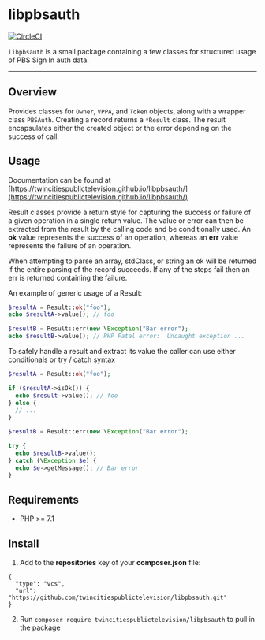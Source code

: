 # libpbsauth
[![CircleCI](https://circleci.com/gh/twincitiespublictelevision/libpbsauth/tree/master.svg?style=svg)](https://circleci.com/gh/twincitiespublictelevision/libpbsauth/tree/master)

`libpbsauth` is a small package containing a few classes for structured
usage of PBS Sign In auth data.

---

## Overview

Provides classes for `Owner`, `VPPA`, and `Token` objects, along with a wrapper class
`PBSAuth`. Creating a record returns a `*Result` class. The result encapsulates either 
the created object or the error depending on the success of call.

## Usage

Documentation can be found at [https://twincitiespublictelevision.github.io/libpbsauth/](https://twincitiespublictelevision.github.io/libpbsauth/)

Result classes provide a return style for capturing the success or failure of a
given operation in a single return value. The value or error can then be extracted
from the result by the calling code and be conditionally used. An **ok** value
represents the success of an operation, whereas an **err** value represents the
failure of an operation.

When attempting to parse an array, stdClass, or string an ok will be returned if
the entire parsing of the record succeeds. If any of the steps fail then an err
is returned containing the failure.

An example of generic usage of a Result:

```php
$resultA = Result::ok("foo");
echo $resultA->value(); // foo

$resultB = Result::err(new \Exception("Bar error");
echo $resultB->value(); // PHP Fatal error:  Uncaught exception ...
```

To safely handle a result and extract its value the caller can use either
conditionals or try / catch syntax

```php
$resultA = Result::ok("foo");

if ($resultA->isOk()) {
  echo $result->value(); // foo
} else {
  // ...
}

$resultB = Result::err(new \Exception("Bar error");

try {
  echo $resultB->value();
} catch (\Exception $e) {
  echo $e->getMessage(); // Bar error
}
```

## Requirements

* PHP >= 7.1

## Install

1. Add to the **repositories** key of your **composer.json** file:
```
{
  "type": "vcs",
  "url": "https://github.com/twincitiespublictelevision/libpbsauth.git"
}
```

2. Run `composer require twincitiespublictelevision/libpbsauth` to pull in the package